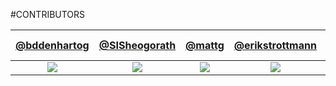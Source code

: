 #CONTRIBUTORS

|  [@bddenhartog](https://github.com/bddenhartog)                  |  [@SISheogorath](https://github.com/SISheogorath)               |  [@mattg](https://github.com/mattgd)                              |  [@erikstrottmann](https://github.com/erikstrottmann)            |  [@Rishabh04-02](https://github.com/Rishabh04-02)                |
|:----------------------------------------------------------------:|:---------------------------------------------------------------:|:-----------------------------------------------------------------:|:----------------------------------------------------------------:|:----------------------------------------------------------------:|
| ![](https://avatars3.githubusercontent.com/u/3893293?v=3&s=150)  |![](https://avatars2.githubusercontent.com/u/8719867?v=3&s=150)  |  ![](https://avatars1.githubusercontent.com/u/9063128?v=3&s=150)  | ![](https://avatars0.githubusercontent.com/u/2874864?v=3&s=150)  | ![](https://avatars1.githubusercontent.com/u/12505795?v=3&s=150) |
